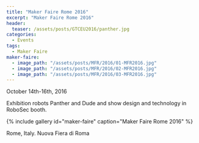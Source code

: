 ```yaml
---
title: "Maker Faire Rome 2016"
excerpt: "Maker Faire Rome 2016"
header:
  teaser: /assets/posts/GTCEU2016/panther.jpg
categories:
  - Events
tags:
  - Maker Faire
maker-faire:
  - image_path: "/assets/posts/MFR/2016/01-MFR2016.jpg"
  - image_path: "/assets/posts/MFR/2016/02-MFR2016.jpg"
  - image_path: "/assets/posts/MFR/2016/03-MFR2016.jpg"
---
```


October 14th-16th, 2016

Exhibition robots Panther and Dude and show design and technology in RoboSec booth.

{% include gallery id="maker-faire" caption="Maker Faire Rome 2016" %}

Rome, Italy. Nuova Fiera di Roma